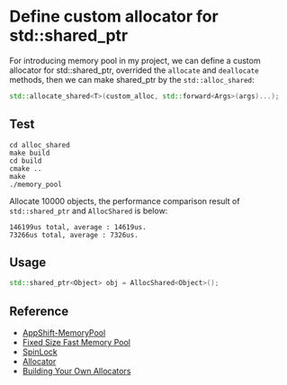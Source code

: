 # Define custom allocator for std::shared_ptr

For introducing memory pool in my project, we can define a custom allocator for std::shared_ptr, overrided the `allocate` and `deallocate` methods, then we can make shared_ptr by the `std::alloc_shared`: 

``` cpp
std::allocate_shared<T>(custom_alloc, std::forward<Args>(args)...);
```

## Test 

```
cd alloc_shared
make build
cd build
cmake ..
make
./memory_pool
```

Allocate 10000 objects, the performance comparison result of `std::shared_ptr` and `AllocShared` is below:

```
146199us total, average : 14619us.
73266us total, average : 7326us.
```

## Usage

``` cpp
std::shared_ptr<Object> obj = AllocShared<Object>();
```


## Reference

* [AppShift-MemoryPool](https://github.com/DevShiftTeam/AppShift-MemoryPool)
* [Fixed Size Fast Memory Pool](https://arxiv.org/pdf/2210.16471)
* [SpinLock](https://rigtorp.se/spinlock/)
* [Allocator](https://en.cppreference.com/w/cpp/memory/allocator)
* [Building Your Own Allocators](https://docs.oracle.com/cd/E19205-01/819-3703/15_3.htm)
